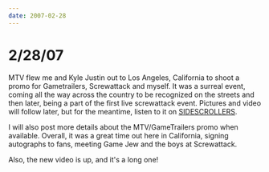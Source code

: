 ```yaml
---
date: 2007-02-28
---
```

# 2/28/07

MTV flew me and Kyle Justin out to Los Angeles, California to shoot a promo for Gametrailers, Screwattack and myself. It was a surreal event, coming all the way across the country to be recognized on the streets and then later, being a part of the first live screwattack event. Pictures and video will follow later, but for the meantime, listen to it on [SIDESCROLLERS](https://web.archive.org/web/20070913235542/http://screwattack.com/media/2007/SideScrollers_02_28_07.mp3).

I will also post more details about the MTV/GameTrailers promo when available. Overall, it was a great time out here in California, signing autographs to fans, meeting Game Jew and the boys at Screwattack.

Also, the new video is up, and it's a long one!